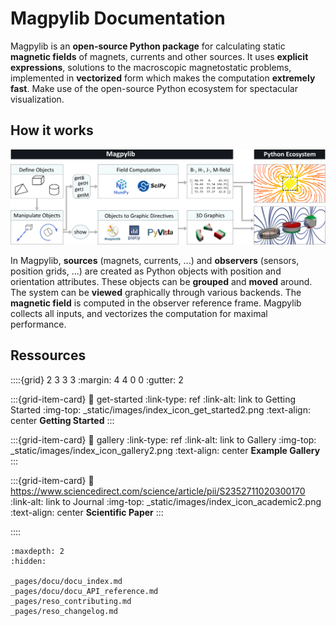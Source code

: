 # Magpylib Documentation

Magpylib is an **open-source Python package** for calculating static **magnetic fields** of magnets, currents and other sources. It uses **explicit expressions**, solutions to the macroscopic magnetostatic problems, implemented in **vectorized** form which makes the computation **extremely fast**. Make use of the open-source Python ecosystem for spectacular visualization.

<h2> How it works</h2>

![](_static/images/index_flowchart.png)

In Magpylib, **sources** (magnets, currents, ...) and **observers** (sensors, position grids, ...) are created as Python objects with position and orientation attributes. These objects can be **grouped** and **moved** around. The system can be **viewed** graphically through various backends. The **magnetic field** is computed in the observer reference frame. Magpylib collects all inputs, and vectorizes the computation for maximal performance.

<h2> Ressources </h2>

::::{grid} 2 3 3 3
:margin: 4 4 0 0
:gutter: 2

:::{grid-item-card}
:link: get-started
:link-type: ref
:link-alt: link to Getting Started
:img-top: _static/images/index_icon_get_started2.png
:text-align: center
**Getting Started**
:::

:::{grid-item-card}
:link: gallery
:link-type: ref
:link-alt: link to Gallery
:img-top: _static/images/index_icon_gallery2.png
:text-align: center
**Example Gallery**
:::

<!-- :::{grid-item-card}
:link: docu-index
:link-type: ref
:link-alt: link to User Guide
:img-top: _static/images/index_icon_user_guide.png
:text-align: center
**User Guide**
::: -->

<!-- :::{grid-item-card}
:link: docu-APIref
:link-type: ref
:link-alt: link to API reference
:img-top: _static/images/index_icon_api.png
:text-align: center
**API reference**
::: -->

<!-- :::{grid-item-card}
:link: contributing
:link-type: ref
:link-alt: link to Contributing
:img-top: _static/images/index_icon_contributing.png
:text-align: center
**Contribute**
::: -->

:::{grid-item-card}
:link: https://www.sciencedirect.com/science/article/pii/S2352711020300170
:link-alt: link to Journal
:img-top: _static/images/index_icon_academic2.png
:text-align: center
**Scientific Paper**
:::

::::

```{toctree}
:maxdepth: 2
:hidden:

_pages/docu/docu_index.md
_pages/docu/docu_API_reference.md
_pages/reso_contributing.md
_pages/reso_changelog.md

```

